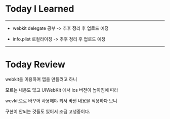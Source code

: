 # Today I Learned

---

- webkit delegate 공부 -> 추후 정리 후 업로드 예정

- info.plist 로컬라이징 -> 추후 정리 후 업로드 예정

---

# Today Review

webkit을 이용하여 앱을 만들려고 하니

모르는 내용도 많고 UIWebKit 에서 ios 버전이 높아짐에 따라

wevkit으로 바꾸어 사용해야 되서 바뀐 내용을 적용하다 보니

구현이 안되는 것들도 있어서 조금 고생중이다.
